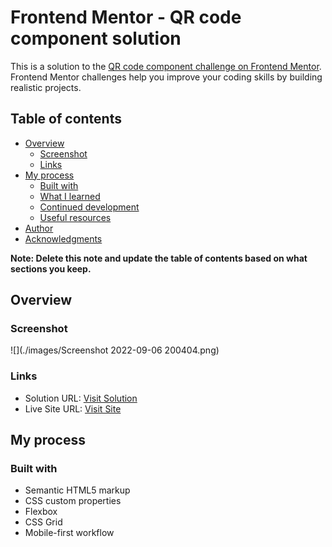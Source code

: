 # Frontend Mentor - QR code component solution

This is a solution to the [QR code component challenge on Frontend Mentor](https://www.frontendmentor.io/challenges/qr-code-component-iux_sIO_H). Frontend Mentor challenges help you improve your coding skills by building realistic projects. 

## Table of contents

- [Overview](#overview)
  - [Screenshot](#screenshot)
  - [Links](#links)
- [My process](#my-process)
  - [Built with](#built-with)
  - [What I learned](#what-i-learned)
  - [Continued development](#continued-development)
  - [Useful resources](#useful-resources)
- [Author](#author)
- [Acknowledgments](#acknowledgments)

**Note: Delete this note and update the table of contents based on what sections you keep.**

## Overview

### Screenshot

![](./images/Screenshot 2022-09-06 200404.png)

### Links

- Solution URL: [Visit Solution](https://github.com/Vaswata/Project-1-QR-Code)
- Live Site URL: [Visit Site](https://vaswata-project-1-qr-code-7d65b2.netlify.app/)

## My process

### Built with

- Semantic HTML5 markup
- CSS custom properties
- Flexbox
- CSS Grid
- Mobile-first workflow
